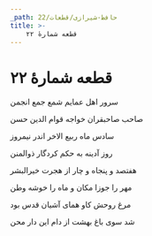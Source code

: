 ```yaml
---
_path: حافظ-شیرازی/قطعات/22
title: >-
    قطعه شمارهٔ ۲۲
---
```

# قطعه شمارهٔ ۲۲

<div class="b" id="bn1"><div class="m1"><p>سرور اهل عمایم شمع جمع انجمن</p></div>
<div class="m2"><p>صاحب صاحبقران خواجه قوام الدین حسن</p></div></div>
<div class="b" id="bn2"><div class="m1"><p>سادس ماه ربیع الاخر اندر نیمروز</p></div>
<div class="m2"><p>روز آدینه به حکم کردگار ذوالمنن</p></div></div>
<div class="b" id="bn3"><div class="m1"><p>هفتصد و پنجاه و چار از هجرت خیرالبشر</p></div>
<div class="m2"><p>مهر را جوزا مکان و ماه را خوشه وطن</p></div></div>
<div class="b" id="bn4"><div class="m1"><p>مرغ روحش کاو همای آشیان قدس بود</p></div>
<div class="m2"><p>شد سوی باغ بهشت از دام این دار محن</p></div></div>

